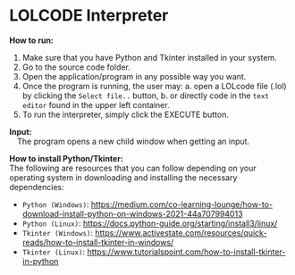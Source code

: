 # LOLCODE Interpreter

**How to run:**
1. Make sure that you have Python and Tkinter installed in your system.
2. Go to the source code folder.
3. Open the application/program in any possible way you want.
4. Once the program is running, the user may:
	a. open a LOLcode file (.lol) by clicking the `Select file..` button, 
	b. or directly code in the `text editor` found in the upper left container.
5. To run the interpreter, simply click the EXECUTE button.

**Input:**<br />
&emsp;The program opens a new child window when getting an input.

**How to install Python/Tkinter:**<br />
The following are resources that you can follow depending on your operating system in downloading and installing the necessary dependencies:
- `Python (Windows)`: https://medium.com/co-learning-lounge/how-to-download-install-python-on-windows-2021-44a707994013<br />
- `Python (Linux)`: https://docs.python-guide.org/starting/install3/linux/<br />
- `Tkinter (Windows)`: https://www.activestate.com/resources/quick-reads/how-to-install-tkinter-in-windows/<br />
- `Tkinter (Linux)`: https://www.tutorialspoint.com/how-to-install-tkinter-in-python
